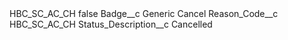 <?xml version="1.0" encoding="UTF-8"?>
<CustomMetadata xmlns="http://soap.sforce.com/2006/04/metadata" xmlns:xsi="http://www.w3.org/2001/XMLSchema-instance" xmlns:xsd="http://www.w3.org/2001/XMLSchema">
    <label>HBC_SC_AC_CH</label>
    <protected>false</protected>
    <values>
        <field>Badge__c</field>
        <value xsi:type="xsd:string">Generic Cancel</value>
    </values>
    <values>
        <field>Reason_Code__c</field>
        <value xsi:type="xsd:string">HBC_SC_AC_CH</value>
    </values>
    <values>
        <field>Status_Description__c</field>
        <value xsi:type="xsd:string">Cancelled</value>
    </values>
</CustomMetadata>
